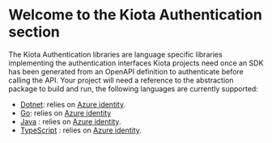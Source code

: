 # Welcome to the Kiota Authentication section

The Kiota Authentication libraries are language specific libraries implementing the authentication interfaces Kiota projects need once an SDK has been generated from an OpenAPI definition to authenticate before calling the API.
Your project will need a reference to the abstraction package to build and run, the following languages are currently supported:

- [Dotnet](./dotnet/azure): relies on [Azure identity](https://www.nuget.org/packages/Azure.Identity).
- [Go](./go/azure): relies on [Azure identity](https://pkg.go.dev/github.com/Azure/azure-sdk-for-go/sdk/azidentity)
- [Java](./java/azure) : relies on [Azure identity](https://docs.microsoft.com/en-us/java/api/overview/azure/identity-readme?view=azure-java-stable).
- [TypeScript](./typescript/azure) : relies on [Azure identity](https://www.npmjs.com/package/@azure/identity).
